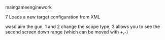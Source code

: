 maingameenginework


7 Loads a new target configuration from XML

wasd aim the gun, 1 and 2 change the scope type, 3 allows you to see the second screen down range (which can be moved with +,-)

